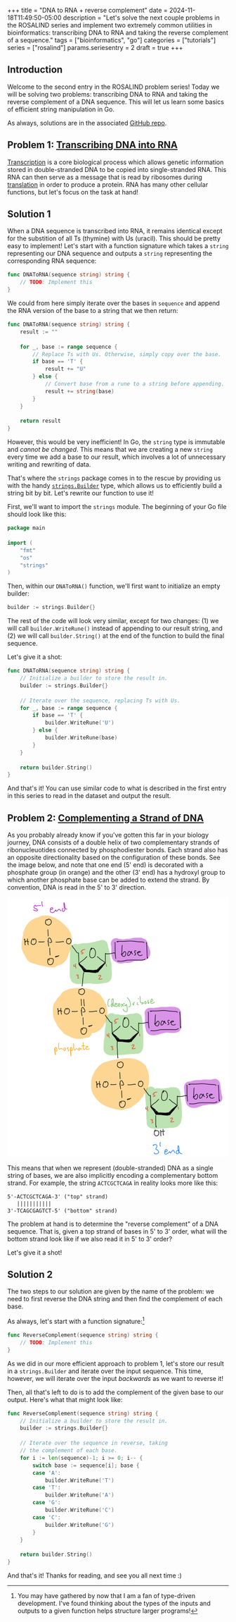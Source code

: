 +++
title = "DNA to RNA + reverse complement"
date = 2024-11-18T11:49:50-05:00
description = "Let's solve the next couple problems in the ROSALIND series and implement two extremely common utilities in bioinformatics: transcribing DNA to RNA and taking the reverse complement of a sequence."
tags = ["bioinformatics", "go"]
categories = ["tutorials"]
series = ["rosalind"]
params.seriesentry = 2
draft = true
+++

## Introduction

Welcome to the second entry in the ROSALIND problem series! Today we will be solving two problems: transcribing DNA to RNA and taking the reverse complement of a DNA sequence. This will let us learn some basics of efficient string manipulation in Go.

As always, solutions are in the associated [GitHub repo](https://github.com/carreter/rosalind-solutions).

## Problem 1: [Transcribing DNA into RNA](https://rosalind.info/problems/rna/)

[Transcription](https://en.wikipedia.org/wiki/Transcription_(biology)) is a core biological process which allows genetic information stored in double-stranded DNA to be copied into single-stranded RNA. This RNA can then serve as a message that is read by ribosomes during [translation](https://en.wikipedia.org/wiki/Translation_(biology)) in order to produce a protein. RNA has many other cellular functions, but let's focus on the task at hand!

## Solution 1

When a DNA sequence is transcribed into RNA, it remains identical except for the substition of all Ts (thymine) with Us (uracil). This should be pretty easy to implement! Let's start with a function signature which takes a `string` representing our DNA sequence and outputs a `string` representing the corresponding RNA sequence:

```go
func DNAToRNA(sequence string) string {
    // TODO: Implement this
}
```

We could from here simply iterate over the bases in `sequence` and append the RNA version of the base to a string that we then return:

```go
func DNAToRNA(sequence string) string {
    result := ""

    for _, base := range sequence {
        // Replace Ts with Us. Otherwise, simply copy over the base.
        if base == 'T' {
            result += "U"
        } else {
            // Convert base from a rune to a string before appending.
            result += string(base)
        }
    }

    return result
}
```

However, this would be very inefficient! In Go, the `string` type is immutable and *cannot be changed*. This means that we are creating a new `string` every time we add a base to our result, which involves a lot of unnecessary writing and rewriting of data.

That's where the `strings` package comes in to the rescue by providing us with the handy [`strings.Builder`](https://pkg.go.dev/strings#Builder) type, which allows us to efficiently build a string bit by bit. Let's rewrite our function to use it!

First, we'll want to import the `strings` module. The beginning of your Go file should look like this:

```go
package main

import (
    "fmt"
    "os"
    "strings"
)
```

Then, within our `DNAToRNA()` function, we'll first want to initialize an empty builder:

```go
builder := strings.Builder{}
```

The rest of the code will look very similar, except for two changes: (1) we will call `builder.WriteRune()` instead of appending to our result string, and (2) we will call `builder.String()` at the end of the function to build the final sequence.

Let's give it a shot:

``` go
func DNAToRNA(sequence string) string {
	// Initialize a builder to store the result in.
	builder := strings.Builder{}

	// Iterate over the sequence, replacing Ts with Us.
	for _, base := range sequence {
		if base == 'T' {
			builder.WriteRune('U')
		} else {
			builder.WriteRune(base)
		}
	}

	return builder.String()
}
```

And that's it! You can use similar code to what is described in the first entry in this series to read in the dataset and output the result.

## Problem 2: [Complementing a Strand of DNA](https://rosalind.info/problems/revc/)

As you probably already know if you've gotten this far in your biology journey, DNA consists of a double helix of two complementary strands of ribonucleuotides connected by phosphodiester bonds. Each strand also has an opposite directionality based on the configuration of these bonds. See the image below, and note that one end (5' end) is decorated with a phosphate group (in orange) and the other (3' end) has a hydroxyl group to which another phosphate base can be added to extend the strand. By convention, DNA is read in the 5' to 3' direction. 


![Diagram of DNA structure showing 5' to 3' directionality](./dna-structure.png)


This means that when we represent (double-stranded) DNA as a single string of bases, we are also implicitly encoding a complementary bottom strand. For example, the string `ACTCGCTCAGA` in reality looks more like this:

```text
5'-ACTCGCTCAGA-3' ("top" strand)
   |||||||||||
3'-TCAGCGAGTCT-5' ("bottom" strand)
```

The problem at hand is to determine the "reverse complement" of a DNA sequence. That is, given a top strand of bases in 5' to 3' order, what will the bottom strand look like if we also read it in 5' to 3' order?

Let's give it a shot!

## Solution 2

The two steps to our solution are given by the name of the problem: we need to first reverse the DNA string and then find the complement of each base.

As always, let's start with a function signature:[^1]

[^1]: You may have gathered by now that I am a fan of type-driven development. I've found thinking about the types of the inputs and outputs to a given function helps structure larger programs!

```go
func ReverseComplement(sequence string) string {
    // TODO: Implement this
}
```

As we did in our more efficient approach to problem 1, let's store our result in a `strings.Builder` and iterate over the input sequence. This time, however, we will iterate over the input *backwards* as we want to reverse it!

Then, all that's left to do is to add the complement of the given base to our output. Here's what that might look like:

```go
func ReverseComplement(sequence string) string {
	// Initialize a builder to store the result in.
    builder := strings.Builder{}

    // Iterate over the sequence in reverse, taking
    // the complement of each base.
    for i := len(sequence)-1; i >= 0; i-- {
        switch base := sequence[i]; base {
        case 'A':
            builder.WriteRune('T')
        case 'T':
            builder.WriteRune('A')
        case 'G':
            builder.WriteRune('C')
        case 'C':
            builder.WriteRune('G')
        }
    }

    return builder.String()
}
```

And that's it! Thanks for reading, and see you all next time :)

